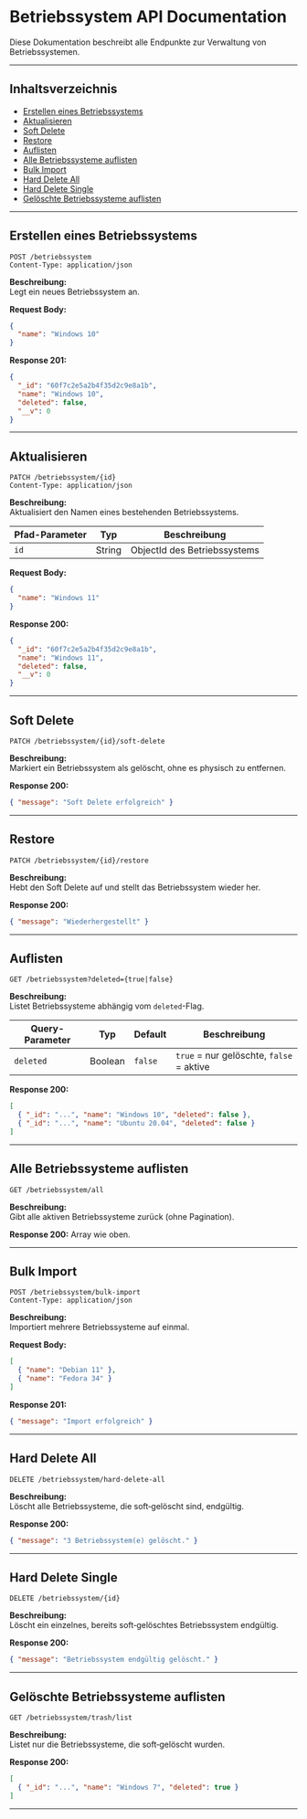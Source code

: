 # Betriebssystem API Documentation

Diese Dokumentation beschreibt alle Endpunkte zur Verwaltung von Betriebssystemen.

---

## Inhaltsverzeichnis

- [Erstellen eines Betriebssystems](#erstellen-eines-betriebssystems)
- [Aktualisieren](#aktualisieren)
- [Soft Delete](#soft-delete)
- [Restore](#restore)
- [Auflisten](#auflisten)
- [Alle Betriebssysteme auflisten](#alle-betriebssysteme-auflisten)
- [Bulk Import](#bulk-import)
- [Hard Delete All](#hard-delete-all)
- [Hard Delete Single](#hard-delete-single)
- [Gelöschte Betriebssysteme auflisten](#gelöschte-betriebssysteme-auflisten)

---

## Erstellen eines Betriebssystems

```http
POST /betriebssystem
Content-Type: application/json
```

**Beschreibung:**  
Legt ein neues Betriebssystem an.

**Request Body:**

```json
{
  "name": "Windows 10"
}
```

**Response 201:**

```json
{
  "_id": "60f7c2e5a2b4f35d2c9e8a1b",
  "name": "Windows 10",
  "deleted": false,
  "__v": 0
}
```

---

## Aktualisieren

```http
PATCH /betriebssystem/{id}
Content-Type: application/json
```

**Beschreibung:**  
Aktualisiert den Namen eines bestehenden Betriebssystems.

| Pfad-Parameter | Typ    | Beschreibung                     |
| -------------- | ------ | -------------------------------- |
| `id`           | String | ObjectId des Betriebssystems     |

**Request Body:**

```json
{
  "name": "Windows 11"
}
```

**Response 200:**

```json
{
  "_id": "60f7c2e5a2b4f35d2c9e8a1b",
  "name": "Windows 11",
  "deleted": false,
  "__v": 0
}
```

---

## Soft Delete

```http
PATCH /betriebssystem/{id}/soft-delete
```

**Beschreibung:**  
Markiert ein Betriebssystem als gelöscht, ohne es physisch zu entfernen.

**Response 200:**

```json
{ "message": "Soft Delete erfolgreich" }
```

---

## Restore

```http
PATCH /betriebssystem/{id}/restore
```

**Beschreibung:**  
Hebt den Soft Delete auf und stellt das Betriebssystem wieder her.

**Response 200:**

```json
{ "message": "Wiederhergestellt" }
```

---

## Auflisten

```http
GET /betriebssystem?deleted={true|false}
```

**Beschreibung:**  
Listet Betriebssysteme abhängig vom `deleted`-Flag.

| Query-Parameter | Typ     | Default | Beschreibung                           |
| --------------- | ------- | ------- | -------------------------------------- |
| `deleted`       | Boolean | `false` | `true` = nur gelöschte, `false` = aktive |

**Response 200:**

```json
[
  { "_id": "...", "name": "Windows 10", "deleted": false },
  { "_id": "...", "name": "Ubuntu 20.04", "deleted": false }
]
```

---

## Alle Betriebssysteme auflisten

```http
GET /betriebssystem/all
```

**Beschreibung:**  
Gibt alle aktiven Betriebssysteme zurück (ohne Pagination).

**Response 200:** Array wie oben.

---

## Bulk Import

```http
POST /betriebssystem/bulk-import
Content-Type: application/json
```

**Beschreibung:**  
Importiert mehrere Betriebssysteme auf einmal.

**Request Body:**

```json
[
  { "name": "Debian 11" },
  { "name": "Fedora 34" }
]
```

**Response 201:**

```json
{ "message": "Import erfolgreich" }
```

---

## Hard Delete All

```http
DELETE /betriebssystem/hard-delete-all
```

**Beschreibung:**  
Löscht alle Betriebssysteme, die soft‑gelöscht sind, endgültig.

**Response 200:**

```json
{ "message": "3 Betriebssystem(e) gelöscht." }
```

---

## Hard Delete Single

```http
DELETE /betriebssystem/{id}
```

**Beschreibung:**  
Löscht ein einzelnes, bereits soft‑gelöschtes Betriebssystem endgültig.

**Response 200:**

```json
{ "message": "Betriebssystem endgültig gelöscht." }
```

---

## Gelöschte Betriebssysteme auflisten

```http
GET /betriebssystem/trash/list
```

**Beschreibung:**  
Listet nur die Betriebssysteme, die soft‑gelöscht wurden.

**Response 200:**

```json
[
  { "_id": "...", "name": "Windows 7", "deleted": true }
]
```

---

